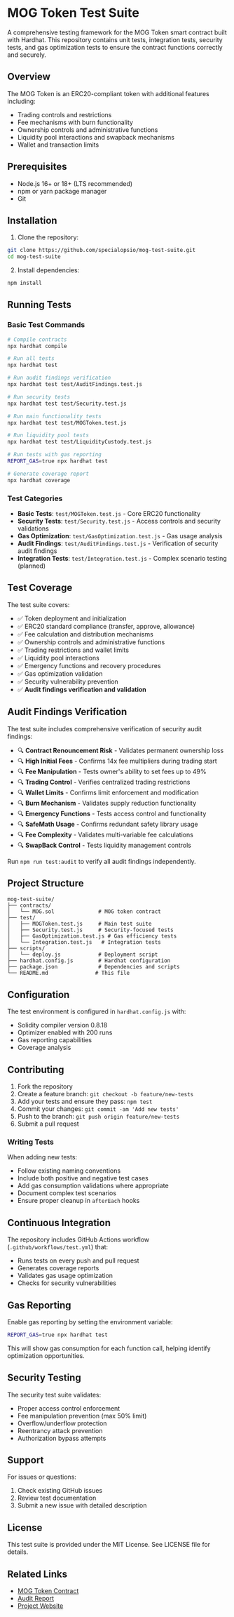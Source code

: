 # MOG Token Test Suite

A comprehensive testing framework for the MOG Token smart contract built with Hardhat. This repository contains unit tests, integration tests, security tests, and gas optimization tests to ensure the contract functions correctly and securely.

## Overview

The MOG Token is an ERC20-compliant token with additional features including:
- Trading controls and restrictions
- Fee mechanisms with burn functionality  
- Ownership controls and administrative functions
- Liquidity pool interactions and swapback mechanisms
- Wallet and transaction limits

## Prerequisites

- Node.js 16+ or 18+ (LTS recommended)
- npm or yarn package manager
- Git

## Installation

1. Clone the repository:
```bash
git clone https://github.com/specialopsio/mog-test-suite.git
cd mog-test-suite
```

2. Install dependencies:
```bash
npm install
```

## Running Tests

### Basic Test Commands

```bash
# Compile contracts
npx hardhat compile

# Run all tests
npx hardhat test

# Run audit findings verification
npx hardhat test test/AuditFindings.test.js

# Run security tests
npx hardhat test test/Security.test.js

# Run main functionality tests
npx hardhat test test/MOGToken.test.js

# Run liquidity pool tests
npx hardhat test test/LiquidityCustody.test.js

# Run tests with gas reporting
REPORT_GAS=true npx hardhat test

# Generate coverage report
npx hardhat coverage
```

### Test Categories

- **Basic Tests**: `test/MOGToken.test.js` - Core ERC20 functionality
- **Security Tests**: `test/Security.test.js` - Access controls and security validations
- **Gas Optimization**: `test/GasOptimization.test.js` - Gas usage analysis
- **Audit Findings**: `test/AuditFindings.test.js` - Verification of security audit findings
- **Integration Tests**: `test/Integration.test.js` - Complex scenario testing (planned)

## Test Coverage

The test suite covers:

- ✅ Token deployment and initialization
- ✅ ERC20 standard compliance (transfer, approve, allowance)
- ✅ Fee calculation and distribution mechanisms  
- ✅ Ownership controls and administrative functions
- ✅ Trading restrictions and wallet limits
- ✅ Liquidity pool interactions
- ✅ Emergency functions and recovery procedures
- ✅ Gas optimization validation
- ✅ Security vulnerability prevention
- ✅ **Audit findings verification and validation**

## Audit Findings Verification

The test suite includes comprehensive verification of security audit findings:

- 🔍 **Contract Renouncement Risk** - Validates permanent ownership loss
- 🔍 **High Initial Fees** - Confirms 14x fee multipliers during trading start
- 🔍 **Fee Manipulation** - Tests owner's ability to set fees up to 49%
- 🔍 **Trading Control** - Verifies centralized trading restrictions
- 🔍 **Wallet Limits** - Confirms limit enforcement and modification
- 🔍 **Burn Mechanism** - Validates supply reduction functionality
- 🔍 **Emergency Functions** - Tests access control and functionality
- 🔍 **SafeMath Usage** - Confirms redundant safety library usage
- 🔍 **Fee Complexity** - Validates multi-variable fee calculations
- 🔍 **SwapBack Control** - Tests liquidity management controls

Run `npm run test:audit` to verify all audit findings independently.

## Project Structure

```
mog-test-suite/
├── contracts/
│   └── MOG.sol              # MOG token contract
├── test/
│   ├── MOGToken.test.js     # Main test suite
│   ├── Security.test.js     # Security-focused tests
│   ├── GasOptimization.test.js # Gas efficiency tests
│   └── Integration.test.js   # Integration tests
├── scripts/
│   └── deploy.js            # Deployment script
├── hardhat.config.js        # Hardhat configuration
├── package.json             # Dependencies and scripts
└── README.md               # This file
```

## Configuration

The test environment is configured in `hardhat.config.js` with:
- Solidity compiler version 0.8.18
- Optimizer enabled with 200 runs
- Gas reporting capabilities
- Coverage analysis

## Contributing

1. Fork the repository
2. Create a feature branch: `git checkout -b feature/new-tests`
3. Add your tests and ensure they pass: `npm test`
4. Commit your changes: `git commit -am 'Add new tests'`
5. Push to the branch: `git push origin feature/new-tests`
6. Submit a pull request

### Writing Tests

When adding new tests:
- Follow existing naming conventions
- Include both positive and negative test cases
- Add gas consumption validations where appropriate
- Document complex test scenarios
- Ensure proper cleanup in `afterEach` hooks

## Continuous Integration

The repository includes GitHub Actions workflow (`.github/workflows/test.yml`) that:
- Runs tests on every push and pull request
- Generates coverage reports
- Validates gas usage optimization
- Checks for security vulnerabilities

## Gas Reporting

Enable gas reporting by setting the environment variable:
```bash
REPORT_GAS=true npx hardhat test
```

This will show gas consumption for each function call, helping identify optimization opportunities.

## Security Testing

The security test suite validates:
- Proper access control enforcement
- Fee manipulation prevention (max 50% limit)
- Overflow/underflow protection
- Reentrancy attack prevention
- Authorization bypass attempts

## Support

For issues or questions:
1. Check existing GitHub issues
2. Review test documentation
3. Submit a new issue with detailed description

## License

This test suite is provided under the MIT License. See LICENSE file for details.

## Related Links

- [MOG Token Contract](https://etherscan.io/address/0xaaee1a9723aadb7afa2810263653a34ba2c21c7a)
- [Audit Report](https://github.com/specialopsio/mog-audit)
- [Project Website](https://mogcoin.com) 